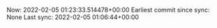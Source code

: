 Now: 2022-02-05 01:23:33.514478+00:00 Earliest commit since sync: None Last sync: 2022-02-05 01:06:44+00:00
